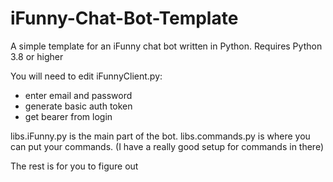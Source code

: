 # iFunny-Chat-Bot-Template
A simple template for an iFunny chat bot written in Python. Requires Python 3.8 or higher

You will need to edit iFunnyClient.py:
- enter email and password
- generate basic auth token
- get bearer from login

libs.iFunny.py is the main part of the bot.
libs.commands.py is where you can put your commands. (I have a really good setup for commands in there)

The rest is for you to figure out
